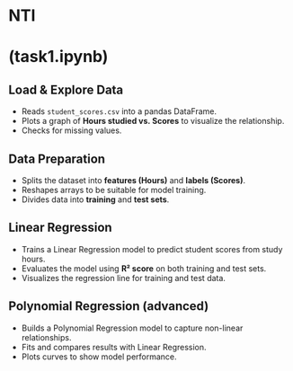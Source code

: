 # NTI
# (task1.ipynb)

## Load & Explore Data

-   Reads `student_scores.csv` into a pandas DataFrame.
-   Plots a graph of **Hours studied vs. Scores** to visualize the
    relationship.
-   Checks for missing values.

## Data Preparation

-   Splits the dataset into **features (Hours)** and **labels
    (Scores)**.
-   Reshapes arrays to be suitable for model training.
-   Divides data into **training** and **test sets**.

## Linear Regression

-   Trains a Linear Regression model to predict student scores from
    study hours.
-   Evaluates the model using **R² score** on both training and test
    sets.
-   Visualizes the regression line for training and test data.

## Polynomial Regression (advanced)

-   Builds a Polynomial Regression model to capture non-linear
    relationships.
-   Fits and compares results with Linear Regression.
-   Plots curves to show model performance.
